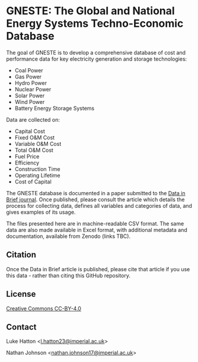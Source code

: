 # GNESTE: The Global and National Energy Systems Techno-Economic Database

The goal of GNESTE is to develop a comprehensive database of cost and performance data for key electricity generation and storage technologies:	
* Coal Power
* Gas Power
* Hydro Power
* Nuclear Power
* Solar Power
* Wind Power
* Battery Energy Storage Systems

Data are collected on:	
* Capital Cost
* Fixed O&M Cost
* Variable O&M Cost
* Total O&M Cost
* Fuel Price
* Efficiency
* Construction Time
* Operating Lifetime
* Cost of Capital
	
The GNESTE database is documented in a paper submitted to the [Data in Brief journal](https://www.sciencedirect.com/journal/data-in-brief).  Once published, please consult the article which details the process for collecting data, defines all variables and categories of data, and gives examples of its usage. 

The files presented here are in machine-readable CSV format.  The same data are also made available in Excel format, with additional metadata and documentation, available from Zenodo (links TBC).

## Citation

Once the Data in Brief article is published, please cite that article if you use this data - rather than citing this GitHub repository.

## License

[Creative Commons CC-BY-4.0](https://creativecommons.org/licenses/by/4.0/)
	
## Contact

Luke Hatton <[l.hatton23@imperial.ac.uk](mailto:l.hatton23@imperial.ac.uk?subject=GNESTE)>

Nathan Johnson <[nathan.johnson17@imperial.ac.uk](mailto:nathan.johnson17@imperial.ac.uk?subject=GNESTE)>

